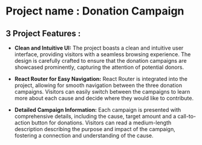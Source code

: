 # Project name : Donation Campaign

## 3 Project Features :

- <b>Clean and Intuitive UI:</b> The project boasts a clean and intuitive user interface, providing visitors with a seamless browsing experience. The design is carefully crafted to ensure that the donation campaigns are showcased prominently, capturing the attention of potential donors.

- <b>React Router for Easy Navigation:</b> React Router is integrated into the project, allowing for smooth navigation between the three donation campaigns. Visitors can easily switch between the campaigns to learn more about each cause and decide where they would like to contribute.

- <b>Detailed Campaign Information:</b> Each campaign is presented with comprehensive details, including the cause, target amount and a call-to-action button for donations. Visitors can read a medium-length description describing the purpose and impact of the campaign, fostering a connection and understanding of the cause.
